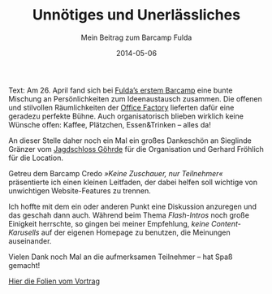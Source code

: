 ﻿---
title: "Unnötiges und Unerlässliches"
subtitle: "Mein Beitrag zum Barcamp Fulda"
date: "2014-05-06"
---

Text: Am 26. April fand sich bei [Fulda’s erstem Barcamp](http://barcamp-fulda.org) eine bunte Mischung an Persönlichkeiten zum Ideenaustausch zusammen. Die offenen und stilvollen Räumlichkeiten der [Office Factory](http://www.office-factory.net) lieferten dafür eine geradezu perfekte Bühne. Auch organisatorisch blieben wirklich keine Wünsche offen: Kaffee, Plätzchen, Essen&Trinken – alles da!

An dieser Stelle daher noch ein Mal ein großes Dankeschön an Sieglinde Gränzer vom [Jagdschloss Göhrde](http://www.jagdschloss-goehrde.com) für die Organisation und Gerhard Fröhlich für die Location.

Getreu dem Barcamp Credo _»Keine Zuschauer, nur Teilnehmer«_ präsentierte ich einen kleinen Leitfaden, der dabei helfen soll wichtige von unwichtigen Website-Features zu trennen.

Ich hoffte mit dem ein oder anderen Punkt eine Diskussion anzuregen und das geschah dann auch. Während beim Thema _Flash-Intros_ noch große Einigkeit herrschte, so gingen bei meiner Empfehlung, _keine Content-Karusells_ auf der eigenen Homepage zu benutzen, die Meinungen auseinander.

Vielen Dank noch Mal an die aufmerksamen Teilnehmer – hat Spaß gemacht!

[Hier die Folien vom Vortrag](http://lab.mariofink.de/folien/barcampfulda/#/)
